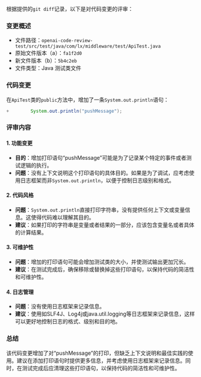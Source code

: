 根据提供的`git diff`记录，以下是对代码变更的评审：

### 变更概述
- 文件路径：`openai-code-review-test/src/test/java/com/lx/middleware/test/ApiTest.java`
- 原始文件版本（a）：`fa1f2d0`
- 新文件版本（b）：`5b4c2eb`
- 文件类型：Java 测试类文件

### 代码变更
在`ApiTest`类的`public`方法中，增加了一条`System.out.println`语句：

```java
+        System.out.println("pushMessage");
```

### 评审内容

#### 1. 功能变更
- **目的**：增加打印语句“pushMessage”可能是为了记录某个特定的事件或者测试逻辑的执行。
- **问题**：没有上下文说明这个打印语句的具体目的。如果是为了调试，应考虑使用日志框架而非`System.out.println`，以便于控制日志级别和格式。

#### 2. 代码风格
- **问题**：`System.out.println`直接打印字符串，没有提供任何上下文或变量信息。这使得代码难以理解其目的。
- **建议**：如果打印的字符串是变量或者结果的一部分，应该包含变量名或者具体的计算结果。

#### 3. 可维护性
- **问题**：增加的打印语句可能会增加测试类的大小，并使测试输出更加冗长。
- **建议**：在测试完成后，确保移除或替换掉这些打印语句，以保持代码的简洁性和可维护性。

#### 4. 日志管理
- **问题**：没有使用日志框架来记录信息。
- **建议**：使用如SLF4J、Log4j或java.util.logging等日志框架来记录信息，这样可以更好地控制日志的格式、级别和目的地。

### 总结
该代码变更增加了对“pushMessage”的打印，但缺乏上下文说明和最佳实践的使用。建议在添加打印语句时提供更多信息，并考虑使用日志框架来记录信息。同时，在测试完成后应清理这些打印语句，以保持代码的简洁性和可维护性。